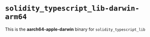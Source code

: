<!-- cSpell:disable -->

# `solidity_typescript_lib-darwin-arm64`

This is the **aarch64-apple-darwin** binary for `solidity_typescript_lib`
